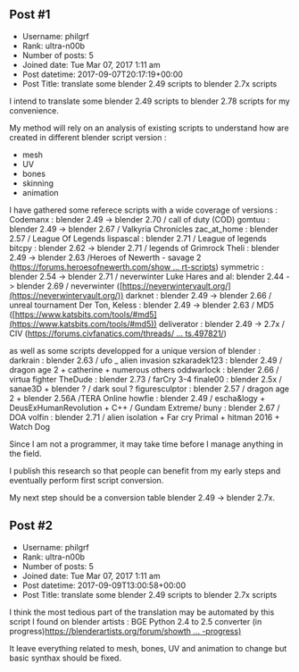 ## Post #1
- Username: philgrf
- Rank: ultra-n00b
- Number of posts: 5
- Joined date: Tue Mar 07, 2017 1:11 am
- Post datetime: 2017-09-07T20:17:19+00:00
- Post Title: translate some blender 2.49 scripts to blender 2.7x scripts

I intend to translate some blender 2.49 scripts to blender 2.78 scripts for my convenience.

My method will rely on an analysis of existing scripts to understand how are created in different blender script version :
- mesh 
- UV 
- bones
- skinning 
- animation

I have gathered some referece scripts with a wide coverage of versions :
Codemanx         : blender 2.49 -> blender 2.70 / call of duty (COD)
gomtuu           : blender 2.49 ->  blender 2.67 / Valkyria Chronicles
zac_at_home      : blender 2.57 / League Of Legends
lispascal        : blender 2.71 / League of legends
bitcpy           : blender 2.62 -> blender 2.71 / legends of Grimrock
Theli            : blender 2.49 -> blender 2.63 /Heroes of Newerth - savage 2 ([https://forums.heroesofnewerth.com/show ... rt-scripts](https://forums.heroesofnewerth.com/showthread.php?65940-Blender-Model-import-export-scripts))
symmetric        : blender 2.54 -> blender 2.71 / neverwinter
Luke Hares and al: blender 2.44 -> blender 2.69 / neverwinter ([https://neverwintervault.org/](https://neverwintervault.org/))
darknet          : blender 2.49 -> blender 2.66 / unreal tournament
Der Ton, Keless  : blender 2.49 -> blender 2.63 / MD5 ([https://www.katsbits.com/tools/#md5](https://www.katsbits.com/tools/#md5))
deliverator      : blender 2.49 -> 2.7x / CIV ([https://forums.civfanatics.com/threads/ ... ts.497821/](https://forums.civfanatics.com/threads/deliverators-blender-scripts.497821/))

as well as some scripts developped for a unique version of blender  :
darkrain         : blender 2.63 / ufo _ alien invasion 
szkaradek123     : blender 2.49 / dragon age 2 + catherine + numerous others
oddwarlock       : blender 2.66 / virtua fighter
TheDude          : blender 2.73 / farCry 3-4
finale00         : blender 2.5x / sanae3D + blender ? / dark soul ?
figuresculptor   :  blender 2.57 / dragon age 2 + blender 2.56A /TERA Online
howfie           : blender 2.49 / escha&logy + DeusExHumanRevolution + C++ / Gundam Extreme/
buny             : blender 2.67 / DOA
volfin           : blender 2.71 / alien isolation + Far cry Primal + hitman 2016 + Watch  Dog

Since I am not a programmer, it may take time before I manage anything in the field.

I publish this research so that people can benefit from my early steps and eventually perform first script conversion.

My next step should be a conversion table blender 2.49 -> blender 2.7x.
## Post #2
- Username: philgrf
- Rank: ultra-n00b
- Number of posts: 5
- Joined date: Tue Mar 07, 2017 1:11 am
- Post datetime: 2017-09-09T13:00:58+00:00
- Post Title: translate some blender 2.49 scripts to blender 2.7x scripts

I think the most tedious part of the translation may be automated by this script I found on blender artists :
 BGE Python 2.4 to 2.5 converter (in progress)[https://blenderartists.org/forum/showth ... -progress)](https://blenderartists.org/forum/showthread.php?229419-BGE-Python-2-4-to-2-5-converter-%28in-progress%29)

It leave everything related to mesh, bones, UV and animation to change but basic synthax should be fixed.
